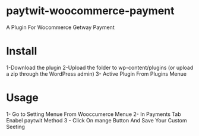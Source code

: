 # paytwit-woocommerce-payment
A Plugin For Wocommerce Getway Payment

# Install
1-Download the plugin
2-Upload the folder  to wp-content/plugins (or upload a zip through the WordPress admin)
3- Active Plugin From Plugins Menue
# Usage
1- Go to Setting Menue From  Wooccumerce  Menue 
2- In Payments Tab Enabel paytwit Method
3 - Click On mange Button And Save Your Custom Seeting

